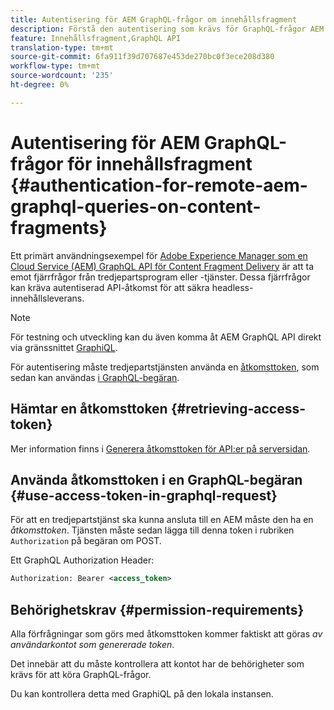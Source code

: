 ```yaml
---
title: Autentisering för AEM GraphQL-frågor om innehållsfragment
description: Förstå den autentisering som krävs för GraphQL-frågor AEM fjärranslutet för att skydda din headless-innehållsleverans.
feature: Innehållsfragment,GraphQL API
translation-type: tm+mt
source-git-commit: 6fa911f39d707687e453de270bc0f3ece208d380
workflow-type: tm+mt
source-wordcount: '235'
ht-degree: 0%

---
```



# Autentisering för AEM GraphQL-frågor för innehållsfragment {#authentication-for-remote-aem-graphql-queries-on-content-fragments}

Ett primärt användningsexempel för [Adobe Experience Manager som en Cloud Service (AEM) GraphQL API för Content Fragment Delivery](/help/assets/content-fragments/graphql-api-content-fragments.md) är att ta emot fjärrfrågor från tredjepartsprogram eller -tjänster. Dessa fjärrfrågor kan kräva autentiserad API-åtkomst för att säkra headless-innehållsleverans.

>[!NOTE]
>
>För testning och utveckling kan du även komma åt AEM GraphQL API direkt via gränssnittet [GraphiQL](/help/assets/content-fragments/graphql-api-content-fragments.md#graphiql-interface).

För autentisering måste tredjepartstjänsten använda en [åtkomsttoken](#access-token), som sedan kan användas [i GraphQL-begäran](#use-access-token-in-graphql-request).

## Hämtar en åtkomsttoken {#retrieving-access-token}

Mer information finns i [Generera åtkomsttoken för API:er på serversidan](/help/implementing/developing/introduction/generating-access-tokens-for-server-side-apis.md).

## Använda åtkomsttoken i en GraphQL-begäran {#use-access-token-in-graphql-request}

För att en tredjepartstjänst ska kunna ansluta till en AEM måste den ha en *åtkomsttoken*. Tjänsten måste sedan lägga till denna token i rubriken `Authorization` på begäran om POST.

Ett GraphQL Authorization Header:

```xml
Authorization: Bearer <access_token>
```

## Behörighetskrav {#permission-requirements}

Alla förfrågningar som görs med åtkomsttoken kommer faktiskt att göras *av användarkontot som genererade token*.

Det innebär att du måste kontrollera att kontot har de behörigheter som krävs för att köra GraphQL-frågor.

Du kan kontrollera detta med GraphiQL på den lokala instansen.
